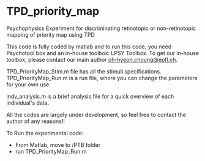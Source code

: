 # TPD_priority_map
Psychophysics Experiment for discriminating retinotopic or non-retinotopic mapping of priority map using TPD

This code is fully coded by matlab and to run this code, you need Psychotool box and an in-house toolbox: LPSY Toolbox. To get our in-house toolbox, please contact our main author oh-hyeon.choung@epfl.ch.

TPD_PriorityMap_Stim.m file has all the stimuli specifications. TPD_PriorityMap_Run.m is a run file, where you can change the parameters for your own use. 

indv_analysis.m is a brief analysis file for a quick overview of each individual's data. 

All the codes are largely under development, so feel free to contact the author of any reasons!! 

To Run the experimental code:
- From Matlab, move to /PTB folder
- run TPD_PriorityMap_Run.m
